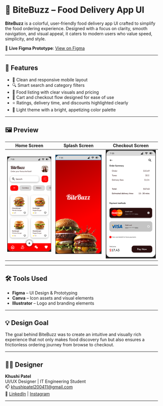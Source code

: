# 🍔 BiteBuzz – Food Delivery App UI

**BiteBuzz** is a colorful, user-friendly food delivery app UI crafted to simplify the food ordering experience. Designed with a focus on clarity, smooth navigation, and visual appeal, it caters to modern users who value speed, simplicity, and style.

🔗 **Live Figma Prototype**: [View on Figma](https://www.figma.com/proto/Beppm6EBtV3vroDNZXUrdP/Untitled?node-id=0-1&t=yHsMFUIXSgW9y5ik-1)

---

## 🚀 Features

- 📱 Clean and responsive mobile layout
- 🔍 Smart search and category filters
- 🍕 Food listing with clear visuals and pricing
- 🛒 Cart and checkout flow designed for ease of use
- ⭐ Ratings, delivery time, and discounts highlighted clearly
- 🎨 Light theme with a bright, appetizing color palette

---

## 🖼️ Preview

| Home Screen | Splash Screen | Checkout Screen |
|-------------|-------------|------------------|
| ![Home](Screenshots/home.png) | ![Splash](Screenshots/splash.png) | ![Checkout](Screenshots/checkout.png) |

---

## 🛠️ Tools Used

- **Figma** – UI Design & Prototyping  
- **Canva** – Icon assets and visual elements  
- **Illustrator** – Logo and branding elements  

---

## 💡 Design Goal

The goal behind BiteBuzz was to create an intuitive and visually rich experience that not only makes food discovery fun but also ensures a frictionless ordering journey from browse to checkout.

---

## 👩‍💻 Designer

**Khushi Patel**  
UI/UX Designer | IT Engineering Student  
📫 khushipatel200411@gmail.com  
🔗 [LinkedIn](https://www.linkedin.com/in/khushi-patel-279567338) | [Instagram](https://instagram.com/justtkhushii_._)

---

